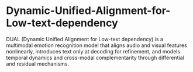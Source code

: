 # Dynamic-Unified-Alignment-for-Low-text-dependency
DUAL (Dynamic Unified Alignment for Low-text dependency) is a multimodal emotion recognition model that aligns audio and visual features nonlinearly, introduces text only at decoding for refinement, and models temporal dynamics and cross-modal complementarity through differential and residual mechanisms.
